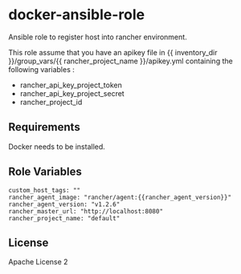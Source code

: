 # docker-ansible-role

Ansible role to register host into rancher environment.

This role assume that you have an apikey file in {{ inventory_dir }}/group_vars/{{ rancher_project_name }}/apikey.yml containing the following variables :
* rancher_api_key_project_token
* rancher_api_key_project_secret
* rancher_project_id

Requirements
--------------
Docker needs to be installed.

Role Variables
--------------

```
custom_host_tags: ""
rancher_agent_image: "rancher/agent:{{rancher_agent_version}}"
rancher_agent_version: "v1.2.6"
rancher_master_url: "http://localhost:8080"
rancher_project_name: "default"
```
License
-------

Apache License 2
